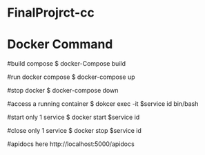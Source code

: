 # FinalProjrct-cc

# Docker Command

#build compose
$ docker-Compose build

#run docker compose
$ docker-compose up

#stop docker
$ docker-compose down

#access a running container
$ dokcer exec -it $service id bin/bash

#start only 1 service
$ docker start $service id

#close only 1 service
$ docker stop $service id

#apidocs here
http://localhost:5000/apidocs
